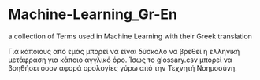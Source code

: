 # Machine-Learning_Gr-En
a collection of Terms used in Machine Learning with their Greek translation

Για κάποιους από εμάς μπορεί να είναι δύσκολο να βρεθεί η ελληνική μετάφραση για κάποιο αγγλικό όρο. 
Ίσως το glossary.csv μπορεί να βοηθήσει όσον αφορά ορολογίες γύρω από την Τεχνητή Νοημοσύνη.
